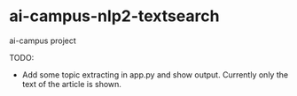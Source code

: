 # ai-campus-nlp2-textsearch
ai-campus project

TODO:
* Add some topic extracting in app.py and show output.  Currently only
  the text of the article is shown.
